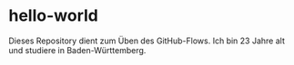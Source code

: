 # hello-world
Dieses Repository dient zum Üben des GitHub-Flows.
Ich bin 23 Jahre alt und studiere in Baden-Württemberg.
